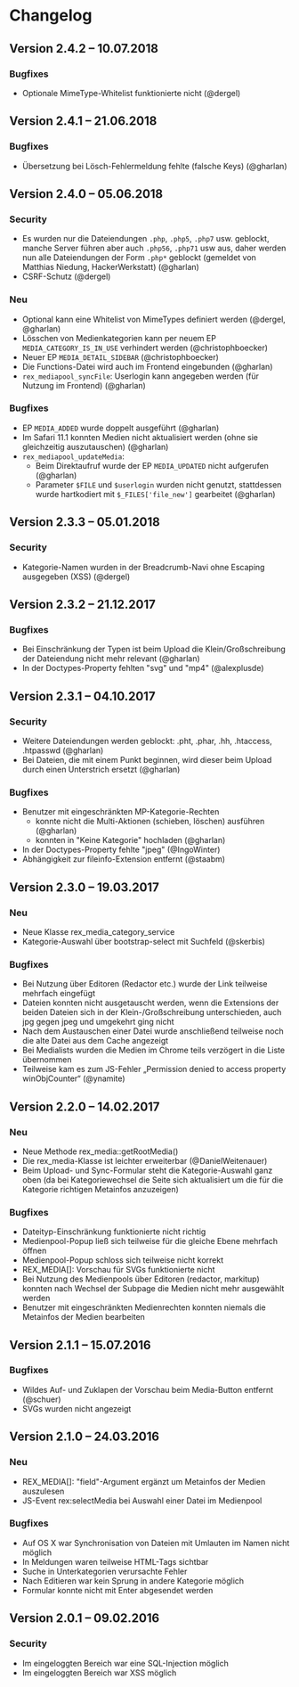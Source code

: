 Changelog
=========

Version 2.4.2 – 10.07.2018
--------------------------

### Bugfixes

* Optionale MimeType-Whitelist funktionierte nicht (@dergel)


Version 2.4.1 – 21.06.2018
--------------------------

### Bugfixes

* Übersetzung bei Lösch-Fehlermeldung fehlte (falsche Keys) (@gharlan)


Version 2.4.0 – 05.06.2018
--------------------------

### Security

* Es wurden nur die Dateiendungen `.php`, `.php5`, `.php7` usw. geblockt, manche Server führen aber auch `.php56`, `.php71` usw aus, daher werden nun alle Dateiendungen der Form `.php*` geblockt (gemeldet von Matthias Niedung, HackerWerkstatt) (@gharlan)
* CSRF-Schutz (@dergel)

### Neu

* Optional kann eine Whitelist von MimeTypes definiert werden (@dergel, @gharlan)
* Lösschen von Medienkategorien kann per neuem EP `MEDIA_CATEGORY_IS_IN_USE` verhindert werden (@christophboecker)
* Neuer EP `MEDIA_DETAIL_SIDEBAR` (@christophboecker)
* Die Functions-Datei wird auch im Frontend eingebunden (@gharlan)
* `rex_mediapool_syncFile`: Userlogin kann angegeben werden (für Nutzung im Frontend) (@gharlan)

### Bugfixes

* EP `MEDIA_ADDED` wurde doppelt ausgeführt (@gharlan)
* Im Safari 11.1 konnten Medien nicht aktualisiert werden (ohne sie gleichzeitig auszutauschen) (@gharlan)
* `rex_mediapool_updateMedia`:
    - Beim Direktaufruf wurde der EP `MEDIA_UPDATED` nicht aufgerufen (@gharlan)
    - Parameter `$FILE` und `$userlogin` wurden nicht genutzt, stattdessen wurde hartkodiert mit `$_FILES['file_new']` gearbeitet (@gharlan)



Version 2.3.3 – 05.01.2018
--------------------------

### Security

* Kategorie-Namen wurden in der Breadcrumb-Navi ohne Escaping ausgegeben (XSS) (@dergel)


Version 2.3.2 – 21.12.2017
--------------------------

### Bugfixes

* Bei Einschränkung der Typen ist beim Upload die Klein/Großschreibung der Dateiendung nicht mehr relevant (@gharlan)
* In der Doctypes-Property fehlten "svg" und "mp4" (@alexplusde)


Version 2.3.1 – 04.10.2017
--------------------------

### Security

* Weitere Dateiendungen werden geblockt: .pht, .phar, .hh, .htaccess, .htpasswd (@gharlan)
* Bei Dateien, die mit einem Punkt beginnen, wird dieser beim Upload durch einen Unterstrich ersetzt (@gharlan)

### Bugfixes

* Benutzer mit eingeschränkten MP-Kategorie-Rechten 
    - konnte nicht die Multi-Aktionen (schieben, löschen) ausführen (@gharlan)
    - konnten in "Keine Kategorie" hochladen (@gharlan)
* In der Doctypes-Property fehlte "jpeg" (@IngoWinter)
* Abhängigkeit zur fileinfo-Extension entfernt (@staabm)


Version 2.3.0 – 19.03.2017
--------------------------

### Neu

* Neue Klasse rex_media_category_service
* Kategorie-Auswahl über bootstrap-select mit Suchfeld (@skerbis)

### Bugfixes

* Bei Nutzung über Editoren (Redactor etc.) wurde der Link teilweise mehrfach eingefügt
* Dateien konnten nicht ausgetauscht werden, wenn die Extensions der beiden Dateien sich in der Klein-/Großschreibung unterschieden, auch jpg gegen jpeg und umgekehrt ging nicht
* Nach dem Austauschen einer Datei wurde anschließend teilweise noch die alte Datei aus dem Cache angezeigt
* Bei Medialists wurden die Medien im Chrome teils verzögert in die Liste übernommen
* Teilweise kam es zum JS-Fehler „Permission denied to access property winObjCounter“ (@ynamite)


Version 2.2.0 – 14.02.2017
--------------------------

### Neu

* Neue Methode rex_media::getRootMedia()
* Die rex_media-Klasse ist leichter erweiterbar (@DanielWeitenauer)
* Beim Upload- und Sync-Formular steht die Kategorie-Auswahl ganz oben (da bei Kategoriewechsel die Seite sich aktualisiert um die für die Kategorie richtigen Metainfos anzuzeigen)

### Bugfixes

* Dateityp-Einschränkung funktionierte nicht richtig
* Medienpool-Popup ließ sich teilweise für die gleiche Ebene mehrfach öffnen
* Medienpool-Popup schloss sich teilweise nicht korrekt
* REX_MEDIA[]: Vorschau für SVGs funktionierte nicht
* Bei Nutzung des Medienpools über Editoren (redactor, markitup) konnten nach Wechsel der Subpage die Medien nicht mehr ausgewählt werden
* Benutzer mit eingeschränkten Medienrechten konnten niemals die Metainfos der Medien bearbeiten


Version 2.1.1 – 15.07.2016
--------------------------

### Bugfixes

* Wildes Auf- und Zuklapen der Vorschau beim Media-Button entfernt (@schuer)
* SVGs wurden nicht angezeigt


Version 2.1.0 – 24.03.2016
--------------------------

### Neu

* REX_MEDIA[]: "field"-Argument ergänzt um Metainfos der Medien auszulesen
* JS-Event rex:selectMedia bei Auswahl einer Datei im Medienpool

### Bugfixes

* Auf OS X war Synchronisation von Dateien mit Umlauten im Namen nicht möglich
* In Meldungen waren teilweise HTML-Tags sichtbar
* Suche in Unterkategorien verursachte Fehler
* Nach Editieren war kein Sprung in andere Kategorie möglich
* Formular konnte nicht mit Enter abgesendet werden


Version 2.0.1 – 09.02.2016
--------------------------

### Security

* Im eingeloggten Bereich war eine SQL-Injection möglich
* Im eingeloggten Bereich war XSS möglich
